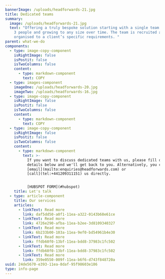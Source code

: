 ```yaml
---
bannerImage: /uploads/headforwards-21.jpg
title: Dedicated teams
summary:
  image: /uploads/headforwards-21.jpg
  text: "Offering a truly bespoke solution starting with a single team of at least
    3 people and growing to any size over time. The team is recruited and
    organised to a client’s specific requirements. "
parent: what-we-do
components:
  - type: image-copy-component
    isRightImage: false
    isPostit: false
    isTwoColumns: false
    content:
      - type: markdown-component
        text: COPY
  - type: images-component
    imageOne: /uploads/headforwards-20.jpg
    imageTwo: /uploads/headforwards-16.jpg
  - type: image-copy-component
    isRightImage: false
    isPostit: false
    isTwoColumns: false
    content:
      - type: markdown-component
        text: COPY
  - type: image-copy-component
    isRightImage: false
    isPostit: false
    isTwoColumns: false
    content:
      - type: markdown-component
        text: >-
          If you want to discuss dedicated teams with us, please fill out your
          details below and we'll get back to you. Alternatively, you can
          [email](mailto:enquiries@headforwards.com) or
          [call](tel:+441209311151) us directly.


          [HUBSPOT FORM](#hubspot)
    title: Let's talk
  - type: article-component
    title: Our services
    articles:
      - linkText: Read more
        link: daf5dd50-a0f1-11ea-a322-0143b68e61ce
      - linkText: Read more
        link: 4726e290-afba-11ea-b2ee-3d8109340327
      - linkText: Read more
        link: 6b233b00-103a-11ea-9ef0-bd54961b4e30
      - linkText: Read more
        link: ffdb60f0-13bf-11ea-bdd8-37983c1fc502
      - linkText: Read more
        link: ffdb60f0-13bf-11ea-bdd8-37983c1fc502
      - linkText: Read more
        link: 359e0550-009f-11ea-b6f6-d743f848720a
uuid: 24de5670-e393-11ea-8daf-95f98603e186
type: info-page
---
```

